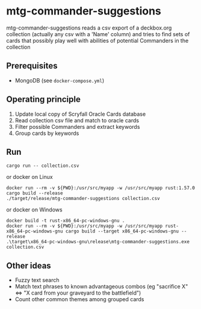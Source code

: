 # mtg-commander-suggestions
mtg-commander-suggestions reads a csv export of a deckbox.org collection (actually any csv with a 'Name' column) and tries to find sets of cards that possibly play well with abilities of potential Commanders in the collection

## Prerequisites
* MongoDB (see `docker-compose.yml`)

## Operating principle
1. Update local copy of Scryfall Oracle Cards database
2. Read collection csv file and match to oracle cards
3. Filter possible Commanders and extract keywords
4. Group cards by keywords 

## Run
```
cargo run -- collection.csv
```
or docker on Linux
```
docker run --rm -v ${PWD}:/usr/src/myapp -w /usr/src/myapp rust:1.57.0 cargo build --release
./target/release/mtg-commander-suggestions collection.csv
```
or docker on Windows
```
docker build -t rust-x86_64-pc-windows-gnu .
docker run --rm -v ${PWD}:/usr/src/myapp -w /usr/src/myapp rust-x86_64-pc-windows-gnu cargo build --target x86_64-pc-windows-gnu --release
.\target\x86_64-pc-windows-gnu\release\mtg-commander-suggestions.exe collection.csv
```

## Other ideas
* Fuzzy text search
* Match text phrases to known advantageous combos (eg "sacrifice X" <=> "X card from your graveyard to the battlefield")
* Count other common themes among grouped cards